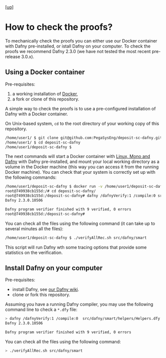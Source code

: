 
[ [up] ](../README.md) 

# How to check the proofs?

To mechanically check the proofs you can either use our Docker container with Dafny pre-installed, or istall Dafny on your computer.
To check the proofs we recommend Dafny 2.3.0 (we have not tested the most recent pre-release 3.0.x). 

## Using a Docker container

Pre-requisites:

1. a working installation of [Docker](https://docs.docker.com),
2. a fork or clone of this repository.

A simple way to check the proofs is to use a pre-configured installation of Dafny with a Docker container.

On Unix-based system, `cd` to the root directory of your working copy of this repository.
```bash
/home/user1/ $ git clone git@github.com:PegaSysEng/deposit-sc-dafny.git
/home/user1/ $ cd deposit-sc-dafny
/home/user1/deposit-sc-dafny $ 
```

The next commands will start a Docker container with [Linux, Mono and Dafny](https://hub.docker.com/repository/docker/franck44/linux-dafny) with Dafny pre-installed, and mount your local working directory as a volume in the Docker machine (this way you can access it from the running Docker machine).
You can check that your system is correctly set up with the following commands:
```bash
/home/user1/deposit-sc-dafny $ docker run -v /home/user1/deposit-sc-dafny:/deposit-sc-dafny -it franck44/linux-dafny /bin/bash
root@749938cb155d:/# cd deposit-sc-dafny/
root@749938cb155d:/deposit-sc-dafny# dafny /dafnyVerify:1 /compile:0 src/dafny/smart/helpers/Helpers.dfy 
Dafny 2.3.0.10506

Dafny program verifier finished with 9 verified, 0 errors
root@749938cb155d:/deposit-sc-dafny# 
```
You can check all the files using the following command (it can take up to several minutes all the files):
```bash
/home/user1/deposit-sc-dafny $ ./verifyAllRec.sh src/dafny/smart
```
This script will run Dafny wth some tracing options that provide some statistics on the verification.

## Install Dafny on your computer

Pre-requisites:

* install Dafny, see [our Dafny wiki](./dafny-install.md).
* clone or fork this repository.

Assuming you have a running Dafny compiler, you may use the following command line to check a `*.dfy` file:
```bash
> dafny /dafnyVerify:1 /compile:0  src/dafny/smart/helpers/Helpers.dfy 
Dafny 2.3.0.10506

Dafny program verifier finished with 9 verified, 0 errors
```

You can check all the files using the following command:
```bash
> ./verifyAllRec.sh src/dafny/smart
```
